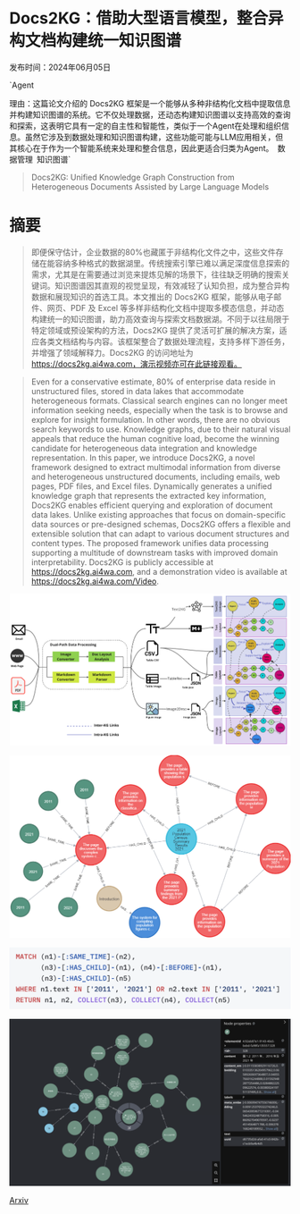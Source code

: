 # Docs2KG：借助大型语言模型，整合异构文档构建统一知识图谱

发布时间：2024年06月05日

`Agent

理由：这篇论文介绍的 Docs2KG 框架是一个能够从多种非结构化文档中提取信息并构建知识图谱的系统。它不仅处理数据，还动态构建知识图谱以支持高效的查询和探索，这表明它具有一定的自主性和智能性，类似于一个Agent在处理和组织信息。虽然它涉及到数据处理和知识图谱构建，这些功能可能与LLM应用相关，但其核心在于作为一个智能系统来处理和整合信息，因此更适合归类为Agent。` `数据管理` `知识图谱`

> Docs2KG: Unified Knowledge Graph Construction from Heterogeneous Documents Assisted by Large Language Models

# 摘要

> 即便保守估计，企业数据的80%也藏匿于非结构化文件之中，这些文件存储在能容纳多种格式的数据湖里。传统搜索引擎已难以满足深度信息探索的需求，尤其是在需要通过浏览来提炼见解的场景下，往往缺乏明确的搜索关键词。知识图谱因其直观的视觉呈现，有效减轻了认知负担，成为整合异构数据和展现知识的首选工具。本文推出的 Docs2KG 框架，能够从电子邮件、网页、PDF 及 Excel 等多样非结构化文档中提取多模态信息，并动态构建统一的知识图谱，助力高效查询与探索文档数据湖。不同于以往局限于特定领域或预设架构的方法，Docs2KG 提供了灵活可扩展的解决方案，适应各类文档结构与内容。该框架整合了数据处理流程，支持多样下游任务，并增强了领域解释力。Docs2KG 的访问地址为 https://docs2kg.ai4wa.com，演示视频亦可在此链接观看。

> Even for a conservative estimate, 80% of enterprise data reside in unstructured files, stored in data lakes that accommodate heterogeneous formats. Classical search engines can no longer meet information seeking needs, especially when the task is to browse and explore for insight formulation. In other words, there are no obvious search keywords to use. Knowledge graphs, due to their natural visual appeals that reduce the human cognitive load, become the winning candidate for heterogeneous data integration and knowledge representation.
  In this paper, we introduce Docs2KG, a novel framework designed to extract multimodal information from diverse and heterogeneous unstructured documents, including emails, web pages, PDF files, and Excel files. Dynamically generates a unified knowledge graph that represents the extracted key information, Docs2KG enables efficient querying and exploration of document data lakes. Unlike existing approaches that focus on domain-specific data sources or pre-designed schemas, Docs2KG offers a flexible and extensible solution that can adapt to various document structures and content types. The proposed framework unifies data processing supporting a multitude of downstream tasks with improved domain interpretability. Docs2KG is publicly accessible at https://docs2kg.ai4wa.com, and a demonstration video is available at https://docs2kg.ai4wa.com/Video.

![Docs2KG：借助大型语言模型，整合异构文档构建统一知识图谱](../../../paper_images/2406.02962/x1.png)

![Docs2KG：借助大型语言模型，整合异构文档构建统一知识图谱](../../../paper_images/2406.02962/demo_query.png)

![Docs2KG：借助大型语言模型，整合异构文档构建统一知识图谱](../../../paper_images/2406.02962/query.png)

![Docs2KG：借助大型语言模型，整合异构文档构建统一知识图谱](../../../paper_images/2406.02962/RAG_DEMO.png)

[Arxiv](https://arxiv.org/abs/2406.02962)